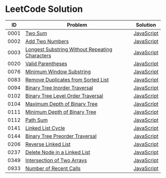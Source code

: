 # LeetCode Solution

| ID   | Problem                                                      | Solution                                                     |
| ---- | ------------------------------------------------------------ | ------------------------------------------------------------ |
| 0001 | [Two Sum](https://leetcode.com/problems/two-sum/)            | [JavaScript](./0001-0500/0001-two-sum/javascript-solution)   |
| 0002 | [Add Two Numbers](https://leetcode.com/problems/add-two-numbers/) | [JavaScript](./0001-0500/0002-add-two-numbers/javascript-solution) |
| 0003 | [Longest Substring Without Repeating Characters](https://leetcode.com/problems/longest-substring-without-repeating-characters/) | [JavaScript](./0001-0500/0003-longest-substring-without-repeating-characters/javascript-solution) |
| 0020 | [Valid Parentheses](https://leetcode.com/problems/valid-parentheses/) | [JavaScript](./0001-0500/0020-valid-parentheses/javascript-solution) |
| 0076 | [Minimum Window Substring](https://leetcode.com/problems/minimum-window-substring/) | [JavaScript](./0001-0500/0076-minimum-window-substring/javascript-solution) |
| 0083 | [Remove Duplicates from Sorted List](https://leetcode.com/problems/remove-duplicates-from-sorted-list/) | [JavaScript](./0001-0500/0083-remove-duplicates-from-sorted-list/javascript-solution) |
| 0094 | [Binary Tree Inorder Traversal](https://leetcode.com/problems/binary-tree-inorder-traversal/) | [JavaScript](./0001-0500/0094-binary-tree-inorder-traversal/javascript-solution) |
| 0102 | [Binary Tree Level Order Traversal](https://leetcode.com/problems/binary-tree-level-order-traversal/) | [JavaScript](./0001-0500/0102-binary-tree-level-order-traversal/javascript-solution) |
| 0104 | [Maximum Depth of Binary Tree](https://leetcode.com/problems/maximum-depth-of-binary-tree/) | [JavaScript](./0001-0500/0104-maximum-depth-of-binary-tree/javascript-solution) |
| 0111 | [Minimum Depth of Binary Tree](https://leetcode.com/problems/minimum-depth-of-binary-tree/) | [JavaScript](./0001-0500/0111-minimum-depth-of-binary-tree/javascript-solution) |
| 0112 | [Path Sum](https://leetcode.com/problems/path-sum/)          | [JavaScript](./0001-0500/0112-path-sum/javascript-solution)  |
| 0141 | [Linked List Cycle](https://leetcode.com/problems/linked-list-cycle/) | [JavaScript](./0001-0500/0141-linked-list-cycle/javascript-solution) |
| 0144 | [Binary Tree Preorder Traversal](https://leetcode.com/problems/binary-tree-preorder-traversal/) | [JavaScript](./0001-0500/0144-binary-tree-preorder-traversal/javascript-solution) |
| 0206 | [Reverse Linked List](https://leetcode.com/problems/reverse-linked-list/) | [JavaScript](./0001-0500/0237-delete-node-in-a-linked-list/javascript-solution) |
| 0237 | [Delete Node in a Linked List](https://leetcode.com/problems/delete-node-in-a-linked-list/) | [JavaScript](./0001-0500/0237-delete-node-in-a-linked-list/javascript-solution) |
| 0349 | [Intersection of Two Arrays](https://leetcode.com/problems/intersection-of-two-arrays/) | [JavaScript](./0001-0500/0349-intersection-of-two-arrays/javascript-solution) |
| 0933 | [Number of Recent Calls](https://leetcode.com/problems/number-of-recent-calls/) | [JavaScript](./0501-1000/0933-number-of-recent-calls/javascript-solution) |

